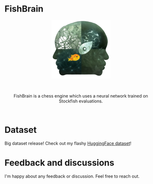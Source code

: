 # FishBrain

<div align="center">
    <img src="img/logo_alpha_4.png" alt="Logo" width="196" height="196">
</div>

&nbsp;

<div align="center">
FishBrain is a chess engine which uses a neural network trained on Stockfish evaluations.
</div>

&nbsp;
&nbsp;
# Dataset
Big dataset release! Check out my flashy <a href="https://huggingface.co/datasets/mauricett/lichess_sf">HuggingFace dataset</a>!


# Feedback and discussions
I'm happy about any feedback or discussion. Feel free to reach out.
